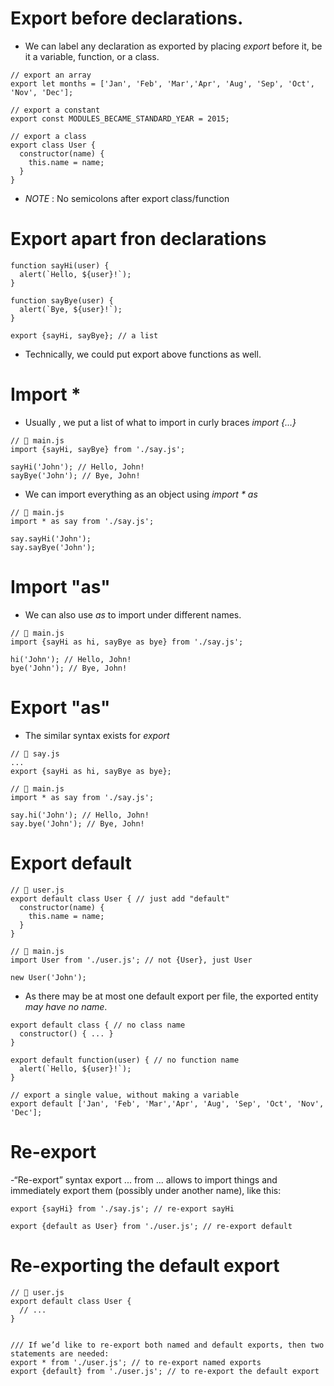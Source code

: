 # Export before declarations.
- We can label any declaration as exported by placing _export_ before it, be it a variable, function, or a class.
```
// export an array
export let months = ['Jan', 'Feb', 'Mar','Apr', 'Aug', 'Sep', 'Oct', 'Nov', 'Dec'];

// export a constant
export const MODULES_BECAME_STANDARD_YEAR = 2015;

// export a class
export class User {
  constructor(name) {
    this.name = name;
  }
}
```
- _NOTE_ : No semicolons after export class/function

# Export apart fron declarations
```
function sayHi(user) {
  alert(`Hello, ${user}!`);
}

function sayBye(user) {
  alert(`Bye, ${user}!`);
}

export {sayHi, sayBye}; // a list
```
- Technically, we could put export above functions as well.

# Import *
- Usually , we put a list of what to import in curly braces _import {...}_
```
// 📁 main.js
import {sayHi, sayBye} from './say.js';

sayHi('John'); // Hello, John!
sayBye('John'); // Bye, John!
```

- We can import everything as an object using _import * as <obj>_
```
// 📁 main.js
import * as say from './say.js';

say.sayHi('John');
say.sayBye('John');
```


# Import "as"
- We can also use _as_ to import under different names.
```
// 📁 main.js
import {sayHi as hi, sayBye as bye} from './say.js';

hi('John'); // Hello, John!
bye('John'); // Bye, John!
```

# Export "as"
- The similar syntax exists for _export_
```
// 📁 say.js
...
export {sayHi as hi, sayBye as bye};

// 📁 main.js
import * as say from './say.js';

say.hi('John'); // Hello, John!
say.bye('John'); // Bye, John!
```


# Export default
```
// 📁 user.js
export default class User { // just add "default"
  constructor(name) {
    this.name = name;
  }
}

// 📁 main.js
import User from './user.js'; // not {User}, just User

new User('John');
```
- As there may be at most one default export per file, the exported entity _may have no name_.

```
export default class { // no class name
  constructor() { ... }
}

export default function(user) { // no function name
  alert(`Hello, ${user}!`);
}

// export a single value, without making a variable
export default ['Jan', 'Feb', 'Mar','Apr', 'Aug', 'Sep', 'Oct', 'Nov', 'Dec'];
```


# Re-export
-“Re-export” syntax export ... from ... allows to import things and immediately export them (possibly under another name), like this:
```
export {sayHi} from './say.js'; // re-export sayHi

export {default as User} from './user.js'; // re-export default
```


# Re-exporting the default export

```
// 📁 user.js
export default class User {
  // ...
}


/// If we’d like to re-export both named and default exports, then two statements are needed:
export * from './user.js'; // to re-export named exports
export {default} from './user.js'; // to re-export the default export

```
